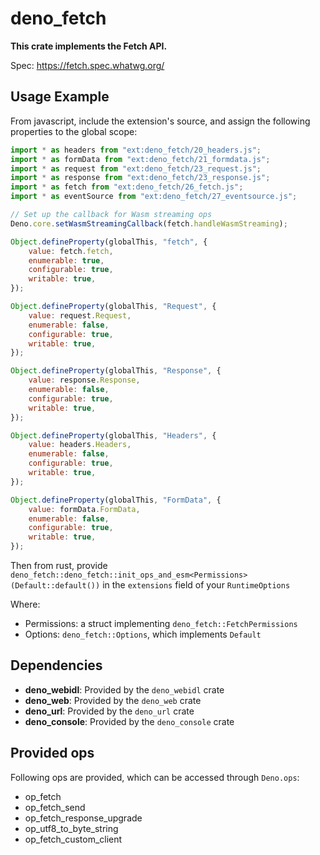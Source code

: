 # deno_fetch

**This crate implements the Fetch API.**

Spec: https://fetch.spec.whatwg.org/

## Usage Example

From javascript, include the extension's source, and assign the following
properties to the global scope:

```javascript
import * as headers from "ext:deno_fetch/20_headers.js";
import * as formData from "ext:deno_fetch/21_formdata.js";
import * as request from "ext:deno_fetch/23_request.js";
import * as response from "ext:deno_fetch/23_response.js";
import * as fetch from "ext:deno_fetch/26_fetch.js";
import * as eventSource from "ext:deno_fetch/27_eventsource.js";

// Set up the callback for Wasm streaming ops
Deno.core.setWasmStreamingCallback(fetch.handleWasmStreaming);

Object.defineProperty(globalThis, "fetch", {
	value: fetch.fetch,
	enumerable: true,
	configurable: true,
	writable: true,
});

Object.defineProperty(globalThis, "Request", {
	value: request.Request,
	enumerable: false,
	configurable: true,
	writable: true,
});

Object.defineProperty(globalThis, "Response", {
	value: response.Response,
	enumerable: false,
	configurable: true,
	writable: true,
});

Object.defineProperty(globalThis, "Headers", {
	value: headers.Headers,
	enumerable: false,
	configurable: true,
	writable: true,
});

Object.defineProperty(globalThis, "FormData", {
	value: formData.FormData,
	enumerable: false,
	configurable: true,
	writable: true,
});
```

Then from rust, provide
`deno_fetch::deno_fetch::init_ops_and_esm<Permissions>(Default::default())`
in the `extensions` field of your `RuntimeOptions`

Where: 

- Permissions: a struct implementing `deno_fetch::FetchPermissions`
- Options: `deno_fetch::Options`, which implements `Default`

## Dependencies

- **deno_webidl**: Provided by the `deno_webidl` crate
- **deno_web**: Provided by the `deno_web` crate
- **deno_url**: Provided by the `deno_url` crate
- **deno_console**: Provided by the `deno_console` crate

## Provided ops

Following ops are provided, which can be accessed through `Deno.ops`:

- op_fetch
- op_fetch_send
- op_fetch_response_upgrade
- op_utf8_to_byte_string
- op_fetch_custom_client
